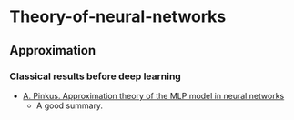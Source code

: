 # Theory-of-neural-networks

## Approximation

### Classical results before deep learning

- [A. Pinkus. Approximation theory of the MLP model in neural networks](http://www2.math.technion.ac.il/~pinkus/papers/acta.pdf)
  - A good summary.











